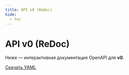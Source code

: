 ```yaml
---
title: API v0 (ReDoc)
hide:
  - toc
---
```


# API v0 (ReDoc)

Ниже — интерактивная документация OpenAPI для **v0**.

<div id="redoc-v0"></div>

<script src="https://cdn.redoc.ly/redoc/latest/bundles/redoc.standalone.js"></script>
<script>
  const SPEC_URL = new URL('/spec/api/gtrack-v0.yaml', window.location.origin).href;
  Redoc.init(SPEC_URL, { expandResponses: "200,201,204" }, document.getElementById('redoc-v0'));
</script>

[Скачать YAML](/spec/api/gtrack-v0.yaml)
